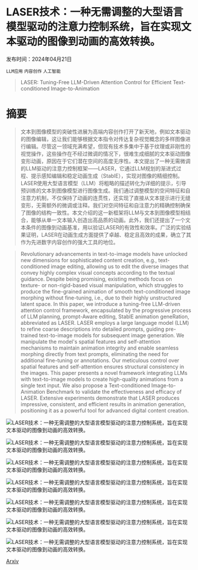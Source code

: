 # LASER技术：一种无需调整的大型语言模型驱动的注意力控制系统，旨在实现文本驱动的图像到动画的高效转换。

发布时间：2024年04月21日

`LLM应用` `内容创作` `人工智能`

> LASER: Tuning-Free LLM-Driven Attention Control for Efficient Text-conditioned Image-to-Animation

# 摘要

> 文本到图像模型的突破性进展为高端内容创作打开了新天地，例如文本驱动的图像编辑，这让我们能够根据文本指令对传达复杂视觉概念的多样图像进行编辑。尽管这一领域充满希望，但现有技术多集中于基于纹理或非刚性的视觉操作，这些操作在不经过微调的情况下，很难生成细腻的文本驱动图像变形动画，原因在于它们潜在空间的高度无序性。本文提出了一种无需微调的LLM驱动的注意力控制框架——LASER，它通过LLM规划的渐进式过程、提示感知编辑和稳定动画生成（StablE），实现对图像的精细控制。LASER使用大型语言模型（LLM）将粗略的描述转化为详细的提示，引导预训练的文本到图像模型进行图像生成。我们通过调整模型的空间特征和自注意力机制，不仅保持了动画的连贯性，还实现了直接从文本提示进行无缝变形，无需额外的微调或注释。我们对空间特征和自注意力的精确控制确保了图像的结构一致性。本文介绍的这一新框架将LLM与文本到图像模型相结合，能够从单一文本输入创造出高品质的动画。此外，我们还提出了一个文本条件的图像到动画基准，用以验证LASER的有效性和效率。广泛的实验结果证明，LASER在动画生成方面提供了卓越、稳定且高效的成果，确立了其作为先进数字内容创作的强大工具的地位。

> Revolutionary advancements in text-to-image models have unlocked new dimensions for sophisticated content creation, e.g., text-conditioned image editing, allowing us to edit the diverse images that convey highly complex visual concepts according to the textual guidance. Despite being promising, existing methods focus on texture- or non-rigid-based visual manipulation, which struggles to produce the fine-grained animation of smooth text-conditioned image morphing without fine-tuning, i.e., due to their highly unstructured latent space. In this paper, we introduce a tuning-free LLM-driven attention control framework, encapsulated by the progressive process of LLM planning, prompt-Aware editing, StablE animation geneRation, abbreviated as LASER. LASER employs a large language model (LLM) to refine coarse descriptions into detailed prompts, guiding pre-trained text-to-image models for subsequent image generation. We manipulate the model's spatial features and self-attention mechanisms to maintain animation integrity and enable seamless morphing directly from text prompts, eliminating the need for additional fine-tuning or annotations. Our meticulous control over spatial features and self-attention ensures structural consistency in the images. This paper presents a novel framework integrating LLMs with text-to-image models to create high-quality animations from a single text input. We also propose a Text-conditioned Image-to-Animation Benchmark to validate the effectiveness and efficacy of LASER. Extensive experiments demonstrate that LASER produces impressive, consistent, and efficient results in animation generation, positioning it as a powerful tool for advanced digital content creation.

![LASER技术：一种无需调整的大型语言模型驱动的注意力控制系统，旨在实现文本驱动的图像到动画的高效转换。](../../../paper_images/2404.13558/x1.png)

![LASER技术：一种无需调整的大型语言模型驱动的注意力控制系统，旨在实现文本驱动的图像到动画的高效转换。](../../../paper_images/2404.13558/x2.png)

![LASER技术：一种无需调整的大型语言模型驱动的注意力控制系统，旨在实现文本驱动的图像到动画的高效转换。](../../../paper_images/2404.13558/x3.png)

![LASER技术：一种无需调整的大型语言模型驱动的注意力控制系统，旨在实现文本驱动的图像到动画的高效转换。](../../../paper_images/2404.13558/x4.png)

![LASER技术：一种无需调整的大型语言模型驱动的注意力控制系统，旨在实现文本驱动的图像到动画的高效转换。](../../../paper_images/2404.13558/x5.png)

![LASER技术：一种无需调整的大型语言模型驱动的注意力控制系统，旨在实现文本驱动的图像到动画的高效转换。](../../../paper_images/2404.13558/x6.png)

![LASER技术：一种无需调整的大型语言模型驱动的注意力控制系统，旨在实现文本驱动的图像到动画的高效转换。](../../../paper_images/2404.13558/x7.png)

[Arxiv](https://arxiv.org/abs/2404.13558)